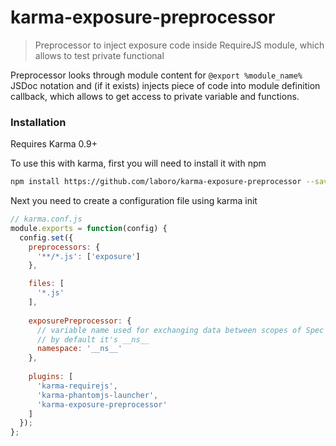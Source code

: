 # karma-exposure-preprocessor

> Preprocessor to inject exposure code inside RequireJS module, which allows to test private functional

Preprocessor looks through module content for ```@export %module_name%``` JSDoc notation and (if it exists) injects piece of code into module definition callback, which allows to get access to private variable and functions.

### Installation
Requires Karma 0.9+

To use this with karma, first you will need to install it with npm
```bash
npm install https://github.com/laboro/karma-exposure-preprocessor --save-dev
```    

Next you need to create a configuration file using karma init
```js
// karma.conf.js
module.exports = function(config) {
  config.set({
    preprocessors: {
      '**/*.js': ['exposure']
    },

    files: [
      '*.js'
    ],
    
    exposurePreprocessor: {
      // variable name used for exchanging data between scopes of Spec and tested module
      // by default it's __ns__
      namespace: '__ns__'
    },
    
    plugins: [
      'karma-requirejs',
      'karma-phantomjs-launcher',
      'karma-exposure-preprocessor'
    ]
  });
};
```